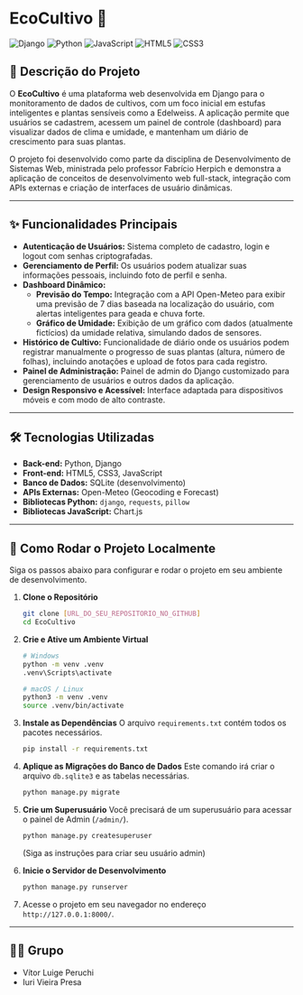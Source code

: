 # EcoCultivo 🌱

![Django](https://img.shields.io/badge/Django-092E20?style=for-the-badge&logo=django&logoColor=white)
![Python](https://img.shields.io/badge/Python-3776AB?style=for-the-badge&logo=python&logoColor=white)
![JavaScript](https://img.shields.io/badge/JavaScript-F7DF1E?style=for-the-badge&logo=javascript&logoColor=black)
![HTML5](https://img.shields.io/badge/HTML5-E34F26?style=for-the-badge&logo=html5&logoColor=white)
![CSS3](https://img.shields.io/badge/CSS3-1572B6?style=for-the-badge&logo=css3&logoColor=white)

## 📖 Descrição do Projeto

O **EcoCultivo** é uma plataforma web desenvolvida em Django para o monitoramento de dados de cultivos, com um foco inicial em estufas inteligentes e plantas sensíveis como a Edelweiss. A aplicação permite que usuários se cadastrem, acessem um painel de controle (dashboard) para visualizar dados de clima e umidade, e mantenham um diário de crescimento para suas plantas.

O projeto foi desenvolvido como parte da disciplina de Desenvolvimento de Sistemas Web, ministrada pelo professor Fabrício Herpich e demonstra a aplicação de conceitos de desenvolvimento web full-stack, integração com APIs externas e criação de interfaces de usuário dinâmicas.

---

## ✨ Funcionalidades Principais

- **Autenticação de Usuários:** Sistema completo de cadastro, login e logout com senhas criptografadas.
- **Gerenciamento de Perfil:** Os usuários podem atualizar suas informações pessoais, incluindo foto de perfil e senha.
- **Dashboard Dinâmico:**
  - **Previsão do Tempo:** Integração com a API Open-Meteo para exibir uma previsão de 7 dias baseada na localização do usuário, com alertas inteligentes para geada e chuva forte.
  - **Gráfico de Umidade:** Exibição de um gráfico com dados (atualmente fictícios) da umidade relativa, simulando dados de sensores.
- **Histórico de Cultivo:** Funcionalidade de diário onde os usuários podem registrar manualmente o progresso de suas plantas (altura, número de folhas), incluindo anotações e upload de fotos para cada registro.
- **Painel de Administração:** Painel de admin do Django customizado para gerenciamento de usuários e outros dados da aplicação.
- **Design Responsivo e Acessível:** Interface adaptada para dispositivos móveis e com modo de alto contraste.

---

## 🛠️ Tecnologias Utilizadas

- **Back-end:** Python, Django
- **Front-end:** HTML5, CSS3, JavaScript
- **Banco de Dados:** SQLite (desenvolvimento)
- **APIs Externas:** Open-Meteo (Geocoding e Forecast)
- **Bibliotecas Python:** `django`, `requests`, `pillow`
- **Bibliotecas JavaScript:** Chart.js

---

## 🚀 Como Rodar o Projeto Localmente

Siga os passos abaixo para configurar e rodar o projeto em seu ambiente de desenvolvimento.

1.  **Clone o Repositório**

    ```bash
    git clone [URL_DO_SEU_REPOSITORIO_NO_GITHUB]
    cd EcoCultivo
    ```

2.  **Crie e Ative um Ambiente Virtual**

    ```bash
    # Windows
    python -m venv .venv
    .venv\Scripts\activate

    # macOS / Linux
    python3 -m venv .venv
    source .venv/bin/activate
    ```

3.  **Instale as Dependências**
    O arquivo `requirements.txt` contém todos os pacotes necessários.

    ```bash
    pip install -r requirements.txt
    ```

4.  **Aplique as Migrações do Banco de Dados**
    Este comando irá criar o arquivo `db.sqlite3` e as tabelas necessárias.

    ```bash
    python manage.py migrate
    ```

5.  **Crie um Superusuário**
    Você precisará de um superusuário para acessar o painel de Admin (`/admin/`).

    ```bash
    python manage.py createsuperuser
    ```

    (Siga as instruções para criar seu usuário admin)

6.  **Inicie o Servidor de Desenvolvimento**

    ```bash
    python manage.py runserver
    ```

7.  Acesse o projeto em seu navegador no endereço `http://127.0.0.1:8000/`.

---

## 👨‍💻 Grupo

- Vítor Luige Peruchi
- Iuri Vieira Presa
